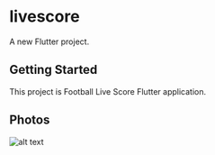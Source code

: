 # livescore

A new Flutter project.

## Getting Started

This project is Football Live Score Flutter application.

## Photos
![alt text](https://firebasestorage.googleapis.com/v0/b/activegym-1c716.appspot.com/o/score.png?alt=media&token=e27aea3e-d609-4be1-bd85-28ab65d4ece2) 
 

